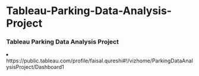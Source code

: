 # Tableau-Parking-Data-Analysis-Project
<h3>Tableau Parking Data Analysis Project</h3>
<li>https://public.tableau.com/profile/faisal.qureshi#!/vizhome/ParkingDataAnalysisProject/Dashboard1</li>
